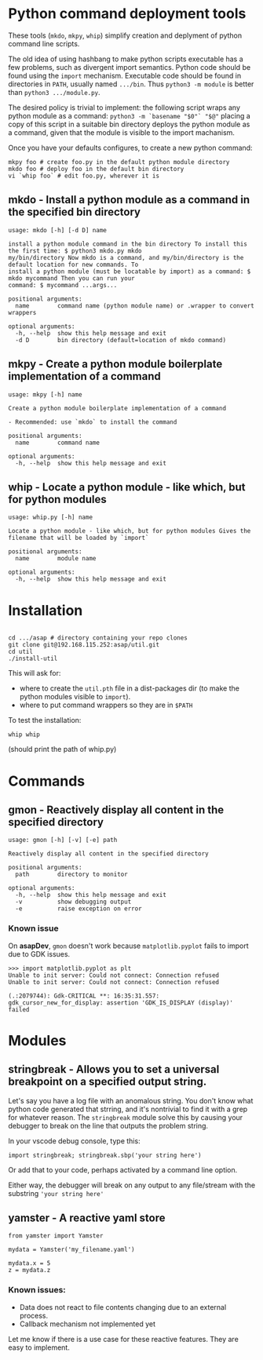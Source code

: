 # Python command deployment tools

These tools (`mkdo`, `mkpy`, `whip`) simplify creation and deplyment of python command line scripts.

The old idea of using hashbang to make python scripts executable has a few problems, such as divergent import semantics. Python code should be found using the `import` mechanism. Executable code should be found in directories in `PATH`, usually named `.../bin`. Thus `python3 -m module` is better than `python3 .../module.py`.

The desired policy is trivial to implement: the following script wraps any python module as a command: ```python3 -m `basename "$0"` "$@"``` placing a copy of this script in a suitable bin directory deploys the python module as a command, given that the module is visible to the import machanism.

Once you have your defaults configures, to create a new python command:

```
mkpy foo # create foo.py in the default python module directory
mkdo foo # deploy foo in the default bin directory
vi `whip foo` # edit foo.py, wherever it is
```

## mkdo - Install a python module as a command in the specified bin directory
```
usage: mkdo [-h] [-d D] name

install a python module command in the bin directory To install this the first time: $ python3 mkdo.py mkdo
my/bin/directory Now mkdo is a command, and my/bin/directory is the default location for new commands. To
install a python module (must be locatable by import) as a command: $ mkdo mycommand Then you can run your
command: $ mycommand ...args...

positional arguments:
  name        command name (python module name) or .wrapper to convert wrappers

optional arguments:
  -h, --help  show this help message and exit
  -d D        bin directory (default=location of mkdo command)

```

## mkpy - Create a python module boilerplate implementation of a command
```
usage: mkpy [-h] name

Create a python module boilerplate implementation of a command

- Recommended: use `mkdo` to install the command

positional arguments:
  name        command name

optional arguments:
  -h, --help  show this help message and exit

```

## whip - Locate a python module - like which, but for python modules
```
usage: whip.py [-h] name

Locate a python module - like which, but for python modules Gives the filename that will be loaded by `import`

positional arguments:
  name        module name

optional arguments:
  -h, --help  show this help message and exit
```


# Installation

```

cd .../asap # directory containing your repo clones
git clone git@192.168.115.252:asap/util.git
cd util
./install-util
```

This will ask for:
 - where to create the `util.pth` file in a dist-packages dir (to make the python modules visible to `import`).
 - where to put command wrappers so they are in `$PATH`
 
To test the installation:
```
whip whip
```
(should print the path of whip.py)

# Commands

## gmon - Reactively display all content in the specified directory

```
usage: gmon [-h] [-v] [-e] path

Reactively display all content in the specified directory

positional arguments:
  path        directory to monitor

optional arguments:
  -h, --help  show this help message and exit
  -v          show debugging output
  -e          raise exception on error
```

### Known issue

On **asapDev**, `gmon` doesn't work because `matplotlib.pyplot` fails to import due to GDK issues.

```
>>> import matplotlib.pyplot as plt
Unable to init server: Could not connect: Connection refused
Unable to init server: Could not connect: Connection refused

(.:2079744): Gdk-CRITICAL **: 16:35:31.557: gdk_cursor_new_for_display: assertion 'GDK_IS_DISPLAY (display)' failed
```


# Modules

## stringbreak - Allows you to set a universal breakpoint on a specified output string.

Let's say you have a log file with an anomalous string. You don't know what python code generated that strring, and it's nontrivial to find it with a grep for whatever reason. The `stringbreak` module solve this by causing your debugger to break on the line that outputs the problem string.

In your vscode debug console, type this:
```
import stringbreak; stringbreak.sbp('your string here')
```

Or add that to your code, perhaps activated by a command line option.

Either way, the debugger will break on any output to any file/stream with the substring `'your string here'`


## yamster - A reactive yaml store

```
from yamster import Yamster

mydata = Yamster('my_filename.yaml')

mydata.x = 5
z = mydata.z
```

### Known issues:

- Data does not react to file contents changing due to an external process.
- Callback mechanism not implemented yet

Let me know if there is a use case for these reactive features. They are easy to implement.
